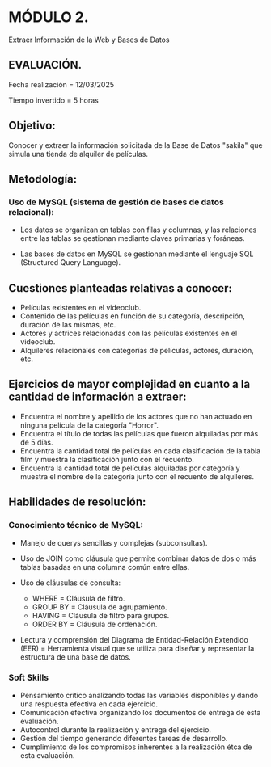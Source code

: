 # MÓDULO 2. 

Extraer Información de la Web y Bases de Datos

## EVALUACIÓN. 

Fecha realización = 12/03/2025

Tiempo invertido = 5 horas

## Objetivo: 

Conocer y extraer la información solicitada de la Base de Datos "sakila" que simula una tienda de alquiler de películas.

## Metodología: 

### Uso de MySQL (sistema de gestión de bases de datos relacional):

- Los datos se organizan en tablas con filas y columnas, y las relaciones entre las tablas  se      gestionan mediante claves primarias y foráneas.

- Las bases de datos en MySQL se gestionan mediante el lenguaje SQL (Structured Query Language).

## Cuestiones planteadas relativas a conocer:

- Películas existentes en el videoclub.
- Contenido de las películas en función de su categoría, descripción, duración de las mismas, etc.
- Actores y actrices relacionadas con las películas existentes en el videoclub.
- Alquíleres relacionales con categorías de películas, actores, duración, etc.

## Ejercicios de mayor complejidad en cuanto a la cantidad de información a extraer:

- Encuentra el nombre y apellido de los actores que no han actuado en ninguna película de la categoría
"Horror". 
- Encuentra el título de todas las películas que fueron alquiladas por más de 5 días.
- Encuentra la cantidad total de películas en cada clasificación de la tabla film y muestra la
clasificación junto con el recuento.
- Encuentra la cantidad total de películas alquiladas por categoría y muestra el nombre de la categoría
junto con el recuento de alquileres.

## Habilidades de resolución:

### Conocimiento técnico de MySQL:

- Manejo de querys sencillas y complejas (subconsultas).

- Uso de JOIN como cláusula que permite combinar datos de dos o más tablas basadas en una columna común entre ellas. 

- Uso de cláusulas de consulta:
    - WHERE = Cláusula de filtro. 
    - GROUP BY = Cláusula de agrupamiento.
    - HAVING = Cláusula de filtro para grupos. 
    - ORDER BY = Cláusula de ordenación.

- Lectura y comprensión del Diagrama de Entidad-Relación Extendido (EER) = Herramienta visual que se utiliza para diseñar y representar la estructura de una base de datos.

### Soft Skills

- Pensamiento crítico analizando todas las variables disponibles y dando una respuesta efectiva en cada ejercicio.
- Comunicación efectiva organizando los documentos de entrega de esta evaluación.
- Autocontrol durante la realización y entrega del ejercicio.
- Gestión del tiempo generando diferentes tareas de desarrollo. 
- Cumplimiento de los compromisos inherentes a la realización étca de esta evaluación. 
